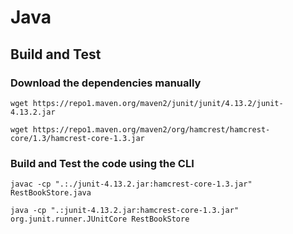 # Java

## Build and Test

### Download the dependencies manually

```cli
wget https://repo1.maven.org/maven2/junit/junit/4.13.2/junit-4.13.2.jar
```

```cli
wget https://repo1.maven.org/maven2/org/hamcrest/hamcrest-core/1.3/hamcrest-core-1.3.jar
```

### Build and Test the code using the CLI

```cli
javac -cp ".:./junit-4.13.2.jar:hamcrest-core-1.3.jar" RestBookStore.java
```

```cli
java -cp ".:junit-4.13.2.jar:hamcrest-core-1.3.jar" org.junit.runner.JUnitCore RestBookStore
```
